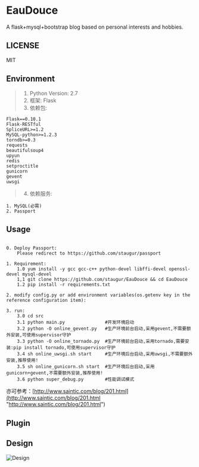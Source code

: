 # EauDouce
A flask+mysql+bootstrap blog based on personal interests and hobbies.

## LICENSE
MIT

## Environment
> 1. Python Version: 2.7
> 2. 框架: Flask
> 3. 依赖包:

```
Flask==0.10.1
Flask-RESTful
SpliceURL>=1.2
MySQL-python>=1.2.3
torndb>=0.3
requests
beautifulsoup4
upyun
redis
setproctitle
gunicorn
gevent
uwsgi
```
> 4. 依赖服务:

```
1. MySQL(必需)
2. Passport
```

## Usage

```

0. Deploy Passport:
    Please redirect to https://github.com/staugur/passport

1. Requirement:
    1.0 yum install -y gcc gcc-c++ python-devel libffi-devel openssl-devel mysql-devel
    1,1 git clone https://github.com/staugur/EauDouce && cd EauDouce
    1.2 pip install -r requirements.txt

2. modify config.py or add environment variables(os.getenv key in the reference configuration item):

3. run:
    3.0 cd src
    3.1 python main.py               #开发环境启动
    3.2 python -O online_gevent.py   #生产环境前台启动,采用gevent,不需要额外安装,可使用supervisor守护
    3.3 python -O online_tornado.py  #生产环境前台启动,采用tornado,需要安装:pip install tornado,可使用supervisor守护
    3.4 sh online_uwsgi.sh start     #生产环境后台启动,采用uwsgi,不需要额外安装,推荐使用!
    3.5 sh online_gunicorn.sh start  #生产环境后台启动,采用gunicorn+gevent,不需要额外安装,推荐使用!
    3.6 python super_debug.py        #性能调试模式
```
亦可参考：[http://www.saintic.com/blog/201.html](http://www.saintic.com/blog/201.html "http://www.saintic.com/blog/201.html")

## Plugin

## Design
![Design][1]

[1]: ./misc/design.png

